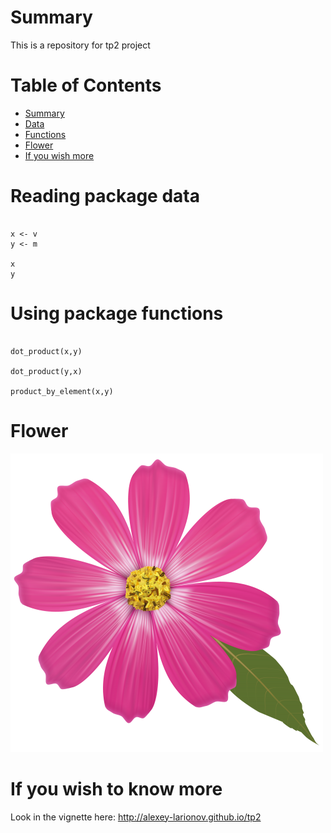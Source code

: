 

# Summary

This is a repository for tp2 project

# Table of Contents

- [Summary](#summary)
- [Data](#reading-package-data)
- [Functions](#using-package-functions)
- [Flower](#flower)
- [If you wish more](#if-you-wish-to-know-more)

# Reading package data

```{}

x <- v
y <- m

x
y

```

# Using package functions

```{}

dot_product(x,y)

dot_product(y,x)

product_by_element(x,y)

```
# Flower

![flower](./inst/flower.png)

# If you wish to know more

Look in the vignette here:
http://alexey-larionov.github.io/tp2

